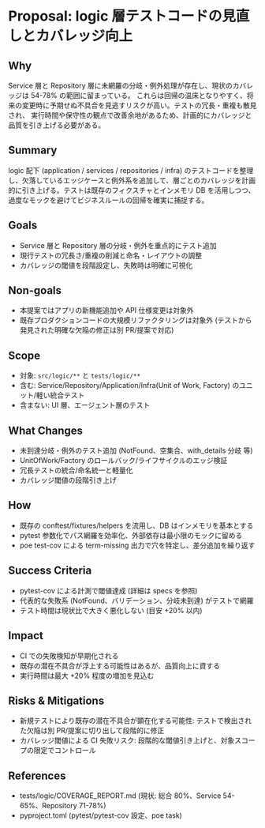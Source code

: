 # Proposal: logic 層テストコードの見直しとカバレッジ向上

<!-- OPENSPEC:START -->

## Why

Service 層と Repository 層に未網羅の分岐・例外処理が存在し、現状のカバレッジは 54-78% の範囲に留まっている。
これらは回帰の温床となりやすく、将来の変更時に予期せぬ不具合を見逃すリスクが高い。テストの冗長・重複も散見され、
実行時間や保守性の観点で改善余地があるため、計画的にカバレッジと品質を引き上げる必要がある。

## Summary

logic 配下 (application / services / repositories / infra) のテストコードを整理し、欠落しているエッジケースと例外系を追加して、層ごとのカバレッジを計画的に引き上げる。テストは既存のフィクスチャとインメモリ DB を活用しつつ、過度なモックを避けてビジネスルールの回帰を確実に捕捉する。

## Goals

- Service 層と Repository 層の分岐・例外を重点的にテスト追加
- 現行テストの冗長さ/重複の削減と命名・レイアウトの調整
- カバレッジの閾値を段階設定し、失敗時は明確に可視化

## Non-goals

- 本提案ではアプリの新機能追加や API 仕様変更は対象外
- 既存プロダクションコードの大規模リファクタリングは対象外 (テストから発見された明確な欠陥の修正は別 PR/提案で対応)

## Scope

- 対象: `src/logic/**` と `tests/logic/**`
- 含む: Service/Repository/Application/Infra(Unit of Work, Factory) のユニット/軽い統合テスト
- 含まない: UI 層、エージェント層のテスト

## What Changes

- 未到達分岐・例外のテスト追加 (NotFound、空集合、with_details 分岐 等)
- UnitOfWork/Factory のロールバック/ライフサイクルのエッジ検証
- 冗長テストの統合/命名統一と軽量化
- カバレッジ閾値の段階引き上げ

## How

- 既存の conftest/fixtures/helpers を流用し、DB はインメモリを基本とする
- pytest 参数化でパス網羅を効率化、外部依存は最小限のモックに留める
- poe test-cov による term-missing 出力で穴を特定し、差分追加を繰り返す

## Success Criteria

- pytest-cov による計測で閾値達成 (詳細は specs を参照)
- 代表的な失敗系 (NotFound、バリデーション、分岐未到達) がテストで網羅
- テスト時間は現状比で大きく悪化しない (目安 +20% 以内)

## Impact

- CI での失敗検知が早期化される
- 既存の潜在不具合が浮上する可能性はあるが、品質向上に資する
- 実行時間は最大 +20% 程度の増加を見込む

## Risks & Mitigations

- 新規テストにより既存の潜在不具合が顕在化する可能性: テストで検出された欠陥は別 PR/提案に切り出して段階的に修正
- カバレッジ閾値による CI 失敗リスク: 段階的な閾値引き上げと、対象スコープの限定でコントロール

## References

- tests/logic/COVERAGE_REPORT.md (現状: 総合 80%、Service 54-65%、Repository 71-78%)
- pyproject.toml (pytest/pytest-cov 設定、poe task)

<!-- OPENSPEC:END -->
